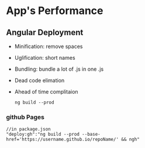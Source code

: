 # App's Performance

## Angular Deployment

- Minification: remove spaces

- Uglification: short names

- Bundling: bundle a lot of .js in one .js

- Dead code elimation

- Ahead of time complitaion

  

  ```shell
  ng build --prod
  ```

  

### github Pages

```
//in package.json
"deploy:gh":"ng build --prod --base-href='https://username.github.io/repoName/' && ngh"
```

